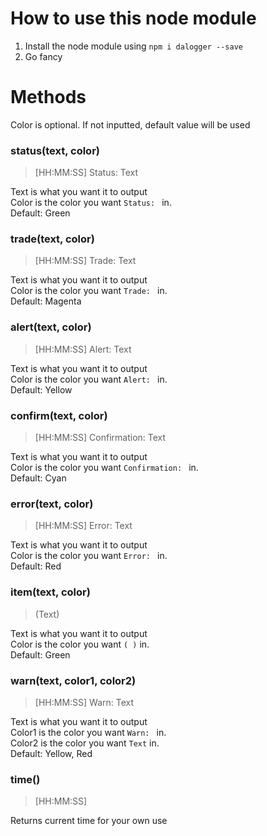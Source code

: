 # How to use this node module
1. Install the node module using `npm i dalogger --save`
2. Go fancy

# Methods
Color is optional. If not inputted, default value will be used

### status(text, color)
> [HH:MM:SS] Status: Text

Text is what you want it to output  
Color is the color you want `Status: ` in.  
Default: Green

### trade(text, color)
> [HH:MM:SS] Trade: Text

Text is what you want it to output  
Color is the color you want `Trade: ` in.  
Default: Magenta

### alert(text, color)
> [HH:MM:SS] Alert: Text

Text is what you want it to output  
Color is the color you want `Alert: ` in.  
Default: Yellow

### confirm(text, color)
> [HH:MM:SS] Confirmation: Text

Text is what you want it to output  
Color is the color you want `Confirmation: ` in.  
Default: Cyan

### error(text, color)
> [HH:MM:SS] Error: Text

Text is what you want it to output  
Color is the color you want `Error: ` in.  
Default: Red

### item(text, color)
> (Text)

Text is what you want it to output  
Color is the color you want `( )` in.  
Default: Green

### warn(text, color1, color2)
> [HH:MM:SS] Warn: Text

Text is what you want it to output  
Color1 is the color you want `Warn: ` in.  
Color2 is the color you want `Text` in.  
Default: Yellow, Red

### time()
> [HH:MM:SS]

Returns current time for your own use